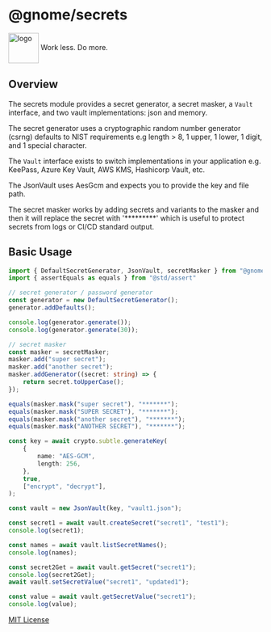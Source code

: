 # @gnome/secrets

<div height=30" vertical-align="top">
<image src="https://raw.githubusercontent.com/gnomejs/gnomejs/main/assets/icon.png"
    alt="logo" width="60" valign="middle" />
<span>Work less. Do more. </span>
</div>

## Overview

The secrets module provides a secret generator, a secret masker, a `Vault`
interface, and two vault implementations: json and memory.

The secret generator uses a cryptographic random number generator (csrng)
defaults to NIST requirements e.g length > 8, 1 upper, 1 lower, 1 digit, and
1 special character.

The `Vault` interface exists to switch implementations in your application
e.g. KeePass, Azure Key Vault, AWS KMS, Hashicorp Vault, etc.

The JsonVault uses AesGcm and expects you to provide the key and file path.

The secret masker works by adding secrets and variants to the masker and then it
will replace the secret with '*********' which is useful to protect secrets
from logs or CI/CD standard output.

## Basic Usage

```typescript
import { DefaultSecretGenerator, JsonVault, secretMasker } from "@gnome/secrets";
import { assertEquals as equals } from "@std/assert"

// secret generator / password generator
const generator = new DefaultSecretGenerator();
generator.addDefaults();

console.log(generator.generate());
console.log(generator.generate(30));

// secret masker
const masker = secretMasker;
masker.add("super secret");
masker.add("another secret");
masker.addGenerator((secret: string) => {
    return secret.toUpperCase();
});

equals(masker.mask("super secret"), "*******");
equals(masker.mask("SUPER SECRET"), "*******");
equals(masker.mask("another secret"), "*******");
equals(masker.mask("ANOTHER SECRET"), "*******");

const key = await crypto.subtle.generateKey(
    {
        name: "AES-GCM",
        length: 256,
    },
    true,
    ["encrypt", "decrypt"],
);

const vault = new JsonVault(key, "vault1.json");

const secret1 = await vault.createSecret("secret1", "test1");
console.log(secret1);

const names = await vault.listSecretNames();
console.log(names);

const secret2Get = await vault.getSecret("secret1");
console.log(secret2Get);
await vault.setSecretValue("secret1", "updated1");

const value = await vault.getSecretValue("secret1");
console.log(value);
```

[MIT License](./LICENSE.md)
